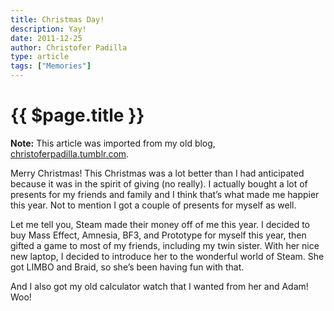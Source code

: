 ```yaml
---
title: Christmas Day!
description: Yay!
date: 2011-12-25
author: Christofer Padilla
type: article
tags: ["Memories"]
---
```


# {{ $page.title }}

<div class="info"><b>Note:</b> This article was imported from my old blog, <a href="https://christoferpadilla.tumblr.com/post/14766968060/christmas-day">christoferpadilla.tumblr.com</a>.</div>

Merry Christmas! This Christmas was a lot better than I had anticipated because it was in the spirit of giving (no really). I actually bought a lot of presents for my friends and family and I think that’s what made me happier this year. Not to mention I got a couple of presents for myself as well.

Let me tell you, Steam made their money off of me this year. I decided to buy Mass Effect, Amnesia, BF3, and Prototype for myself this year, then gifted a game to most of my friends, including my twin sister. With her nice new laptop, I decided to introduce her to the wonderful world of Steam. She got LIMBO and Braid, so she’s been having fun with that.

And I also got my old calculator watch that I wanted from her and Adam! Woo!

<TagLinks />

<Comments />
